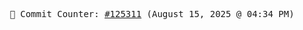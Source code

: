 <p align="center">
    <samp>
        📮 Commit Counter: <a href="https://github.com/Javascript-void0/Javascript-void0/commits/main">#125311</a> (August 15, 2025 @ 04:34 PM)
    </samp>
</p>